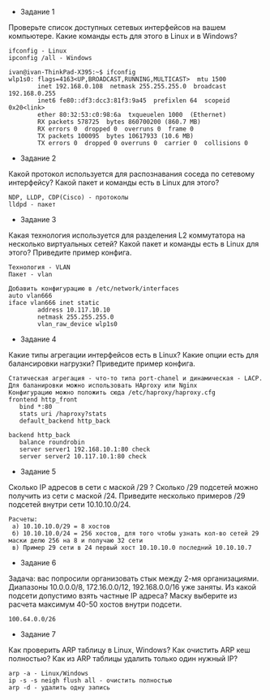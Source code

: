 - Задание 1  

Проверьте список доступных сетевых интерфейсов на вашем компьютере. Какие команды есть для этого в Linux и в Windows?
```text
ifconfig - Linux
ipconfig /all - Windows

ivan@ivan-ThinkPad-X395:~$ ifconfig
wlp1s0: flags=4163<UP,BROADCAST,RUNNING,MULTICAST>  mtu 1500
        inet 192.168.0.108  netmask 255.255.255.0  broadcast 192.168.0.255
        inet6 fe80::df3:dcc3:81f3:9a45  prefixlen 64  scopeid 0x20<link>
        ether 80:32:53:c0:98:6a  txqueuelen 1000  (Ethernet)
        RX packets 578725  bytes 860700200 (860.7 MB)
        RX errors 0  dropped 0  overruns 0  frame 0
        TX packets 100095  bytes 10617933 (10.6 MB)
        TX errors 0  dropped 0 overruns 0  carrier 0  collisions 0
```
- Задание 2

Какой протокол используется для распознавания соседа по сетевому интерфейсу? Какой пакет и команды есть в Linux для этого?
```text
NDP, LLDP, CDP(Cisco) - протоколы
lldpd - пакет
```
- Задание 3

Какая технология используется для разделения L2 коммутатора на несколько виртуальных сетей? Какой пакет и команды есть в Linux для этого? Приведите пример конфига.
```text
Технология - VLAN
Пакет - vlan

Добавить конфигурацию в /etc/network/interfaces
auto vlan666
iface vlan666 inet static
        address 10.117.10.10
        netmask 255.255.255.0
        vlan_raw_device wlp1s0
```
- Задание 4

Какие типы агрегации интерфейсов есть в Linux? Какие опции есть для балансировки нагрузки? Приведите пример конфига.
```text
Статическая агрегация - что-то типа port-chanel и динамическая - LACP.
Для баланировки можно использовать HAproxy или Nginx
Конфигурацию можно положить сюда /etc/haproxy/haproxy.cfg
frontend http_front
   bind *:80
   stats uri /haproxy?stats
   default_backend http_back

backend http_back
   balance roundrobin
   server server1 192.168.10.1:80 check
   server server2 10.117.10.1:80 check
```
- Задание 5

Сколько IP адресов в сети с маской /29 ? Сколько /29 подсетей можно получить из сети с маской /24. Приведите несколько примеров /29 подсетей внутри сети 10.10.10.0/24.
```text
Расчеты:
 а) 10.10.10.0/29 = 8 хостов 
 б) 10.10.10.0/24 = 256 хостов, для того чтобы узнать кол-во сетей 29 маски делю 256 на 8 и получаю 32 сети  
 в) Пример 29 сети в 24 первый хост 10.10.10.0 последний 10.10.10.7
```
- Задание 6

Задача: вас попросили организовать стык между 2-мя организациями. Диапазоны 10.0.0.0/8, 172.16.0.0/12, 192.168.0.0/16 уже заняты. Из какой подсети допустимо взять частные IP адреса? Маску выберите из расчета максимум 40-50 хостов внутри подсети.
```text
100.64.0.0/26
```
- Задание 7

Как проверить ARP таблицу в Linux, Windows? Как очистить ARP кеш полностью? Как из ARP таблицы удалить только один нужный IP?
```text
arp -a - Linux/Windows
ip -s -s neigh flush all - очистить полностью
arp -d - удалить одну запись
```